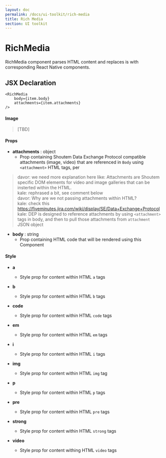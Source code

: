 ```yaml
---
layout: doc
permalink: /docs/ui-toolkit/rich-media
title: Rich Media
section: UI toolkit
---
```


# RichMedia

RichMedia component parses HTML content and replaces is with corresponding React Native components.

## JSX Declaration
```JSX
<RichMedia
    body={item.body}
    attachments={item.attachments}
/>
```
#### Image
>[TBD]

#### Props

* **attachments** : object  
  - Prop containing Shoutem Data Exchange Protocol compatible attachments (image, video) that are referenced in `Body` using `<attachment>` HTML tags, per 
  
  
> davor: we need more explanation here like: Attachments are Shoutem specific DOM elements for video and image galleries that can be insterted within the HTML.  
> kale: rephrased a bit, see comment below  
> davor: Why are we not passing attachments within HTML?  
> kale: check this https://fiveminutes.jira.com/wiki/display/SE/Data+Exchange+Protocol  
> kale: DEP is designed to reference attachments by using `<attachment>` tags in body, and then to pull those attachments from `attachment` JSON object

* **body** : string  
  - Prop containing HTML code that will be rendered using this Component  

#### Style

* **a**
  - Style prop for content within HTML `a` tags
  
* **b**
  - Style prop for content within HTML `b` tags
  
* **code**
  - Style prop for content within HTML `code` tags
  
* **em**
  - Style prop for content within HTML `em` tags
  
* **i**
  - Style prop for content within HTML `i` tags
  
* **img**
  - Style prop for content within HTML `img` tag
  
* **p**
  - Style prop for content within HTML `p` tags
  
* **pre**
  - Style prop for content within HTML `pre` tags
  
* **strong**
  - Style prop for content within HTML `strong` tags
  
* **video**
  - Style prop for content withing HTML `video` tags